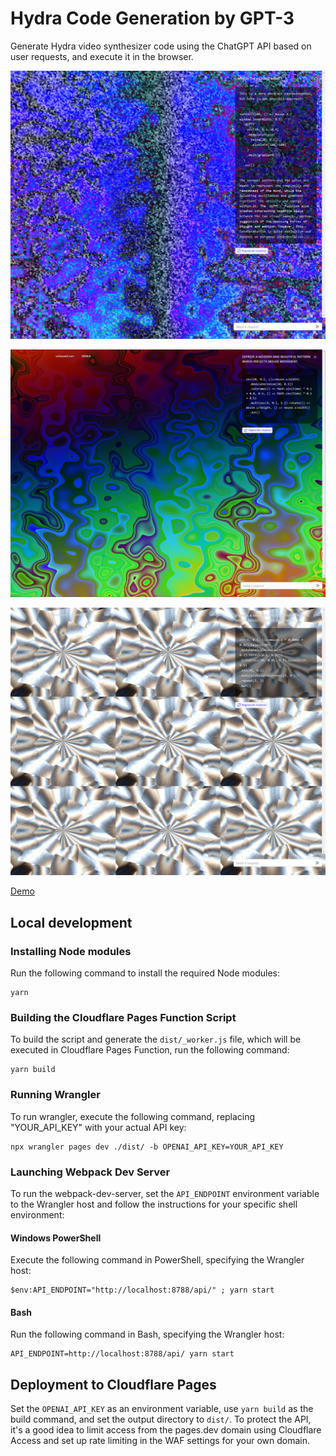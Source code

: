 # Hydra Code Generation by GPT-3

Generate Hydra video synthesizer code using the ChatGPT API based on user requests, and execute it in the browser.

![Screenshot 1](./images/screenshot1.jpg)

![Screenshot 2](./images/screenshot2.jpg)

![Screenshot 3](./images/screenshot3.jpg)

[Demo](https://vj.xoihazard.com)

## Local development

### Installing Node modules

Run the following command to install the required Node modules:

```
yarn
```

### Building the Cloudflare Pages Function Script

To build the script and generate the `dist/_worker.js` file, which will be executed in Cloudflare Pages Function, run the following command:

```
yarn build
```

### Running Wrangler

To run wrangler, execute the following command, replacing "YOUR_API_KEY" with your actual API key:

```
npx wrangler pages dev ./dist/ -b OPENAI_API_KEY=YOUR_API_KEY
```

### Launching Webpack Dev Server

To run the webpack-dev-server, set the `API_ENDPOINT` environment variable to the Wrangler host and follow the instructions for your specific shell environment:

#### Windows PowerShell

Execute the following command in PowerShell, specifying the Wrangler host:

```
$env:API_ENDPOINT="http://localhost:8788/api/" ; yarn start
```

#### Bash

Run the following command in Bash, specifying the Wrangler host:

```
API_ENDPOINT=http://localhost:8788/api/ yarn start
```

## Deployment to Cloudflare Pages

Set the `OPENAI_API_KEY` as an environment variable, use `yarn build` as the build command, and set the output directory to `dist/`. To protect the API, it's a good idea to limit access from the pages.dev domain using Cloudflare Access and set up rate limiting in the WAF settings for your own domain.